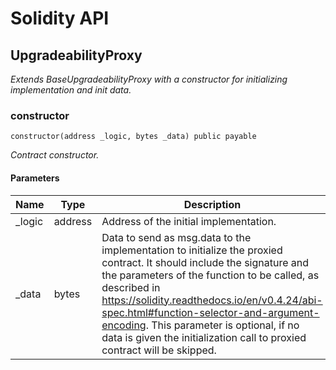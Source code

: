 # Solidity API

## UpgradeabilityProxy

_Extends BaseUpgradeabilityProxy with a constructor for initializing
implementation and init data._

### constructor

```solidity
constructor(address _logic, bytes _data) public payable
```

_Contract constructor._

#### Parameters

| Name | Type | Description |
| ---- | ---- | ----------- |
| _logic | address | Address of the initial implementation. |
| _data | bytes | Data to send as msg.data to the implementation to initialize the proxied contract. It should include the signature and the parameters of the function to be called, as described in https://solidity.readthedocs.io/en/v0.4.24/abi-spec.html#function-selector-and-argument-encoding. This parameter is optional, if no data is given the initialization call to proxied contract will be skipped. |

